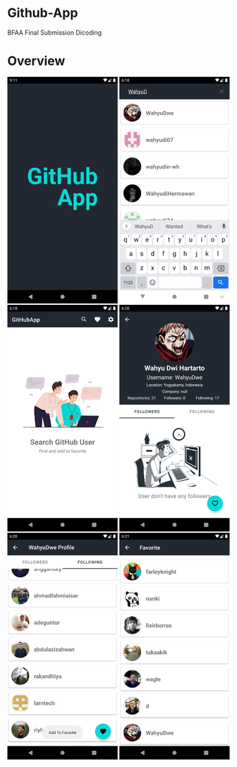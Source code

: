 # Github-App
BFAA Final Submission Dicoding

# Overview
<p> 
  <img src="https://github.com/WahyuDwe/Github-App/blob/main/art/splashscreen.png" width="250">
  <img src="https://github.com/WahyuDwe/Github-App/blob/main/art/search.png" width="250">
  <img src="https://github.com/WahyuDwe/Github-App/blob/main/art/home%20screen.png" width="250">
  <img src="https://github.com/WahyuDwe/Github-App/blob/main/art/Detail.png" width="250">
  <img src="https://github.com/WahyuDwe/Github-App/blob/main/art/following.png" width="250">
  <img src="https://github.com/WahyuDwe/Github-App/blob/main/art/favorite.png" width="250">
</p>
